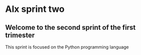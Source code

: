 # Alx sprint two

## Welcome to the second sprint of the first trimester

This sprint is focused on the Python programming language

